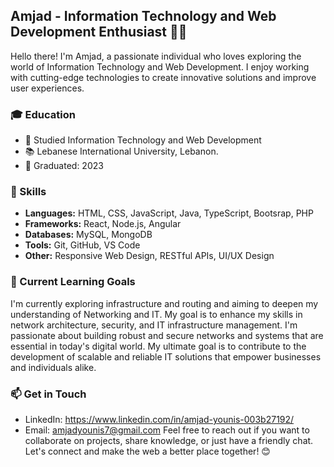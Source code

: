 ## Amjad - Information Technology and Web Development Enthusiast 👨‍💻

Hello there! I'm Amjad, a passionate individual who loves exploring the world of Information Technology and Web Development. I enjoy working with cutting-edge technologies to create innovative solutions and improve user experiences.

### 🎓 Education

- 🏫 Studied Information Technology and Web Development
- 📚 Lebanese International University, Lebanon.
- 📆 Graduated: 2023

### 🚀 Skills

- **Languages:** HTML, CSS, JavaScript, Java, TypeScript, Bootsrap, PHP
- **Frameworks:** React, Node.js, Angular
- **Databases:** MySQL, MongoDB
- **Tools:** Git, GitHub, VS Code
- **Other:** Responsive Web Design, RESTful APIs, UI/UX Design

### 🌱 Current Learning Goals

I'm currently exploring infrastructure and routing and aiming to deepen my understanding of Networking and IT. My goal is to enhance my skills in network architecture, security, and IT infrastructure management. I'm passionate about building robust and secure networks and systems that are essential in today's digital world. My ultimate goal is to contribute to the development of scalable and reliable IT solutions that empower businesses and individuals alike.

### 📫 Get in Touch
- LinkedIn:  https://www.linkedin.com/in/amjad-younis-003b27192/
- Email: amjadyounis7@gmail.com
Feel free to reach out if you want to collaborate on projects, share knowledge, or just have a friendly chat. Let's connect and make the web a better place together! 😊
